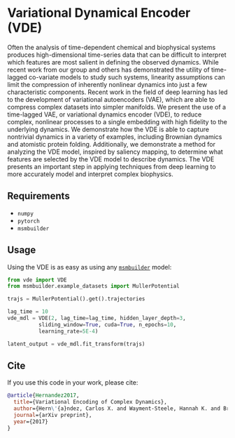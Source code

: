 Variational Dynamical Encoder (VDE)
===

Often the analysis of time-dependent chemical and biophysical systems produces high-dimensional time-series data that can be difficult to interpret which features are most salient in defining the observed dynamics. While recent work from our group and others has demonstrated the utility of time-lagged co-variate models to study such systems, linearity assumptions can limit the compression of inherently nonlinear dynamics into just a few characteristic components. Recent work in the field of deep learning has led to the development of variational autoencoders (VAE), which are able to compress complex datasets into simpler manifolds. We present the use of a time-lagged VAE, or variational dynamics encoder (VDE), to reduce complex, nonlinear processes to a single embedding with high fidelity to the underlying dynamics. We demonstrate how the VDE is able to capture nontrivial dynamics in a variety of examples, including Brownian dynamics and atomistic protein folding. Additionally, we demonstrate a method for analyzing the VDE model, inspired by saliency mapping, to determine what features are selected by the VDE model to describe dynamics. The VDE presents an important step in applying techniques from deep learning to more accurately model and interpret complex biophysics.

Requirements
---
+ ``numpy``
+ ``pytorch``
+ ``msmbuilder``

Usage
---

Using the VDE is as easy as using any [`msmbuilder`](http://www.msmbuilder.org) model:

```python
from vde import VDE
from msmbuilder.example_datasets import MullerPotential

trajs = MullerPotential().get().trajectories

lag_time = 10
vde_mdl = VDE(2, lag_time=lag_time, hidden_layer_depth=3,
          sliding_window=True, cuda=True, n_epochs=10,
          learning_rate=5E-4)

latent_output = vde_mdl.fit_transform(trajs)
```

Cite
---
If you use this code in your work, please cite:

```bibtex
@article{Hernandez2017,
  title={Variational Encoding of Complex Dynamics},
  author={Hern\'{a}ndez, Carlos X. and Wayment-Steele, Hannah K. and Brooke E. Husic and M. Sultan, Mohammad and Pande, Vijay S.},
  journal={arXiv preprint},
  year={2017}
}

```
